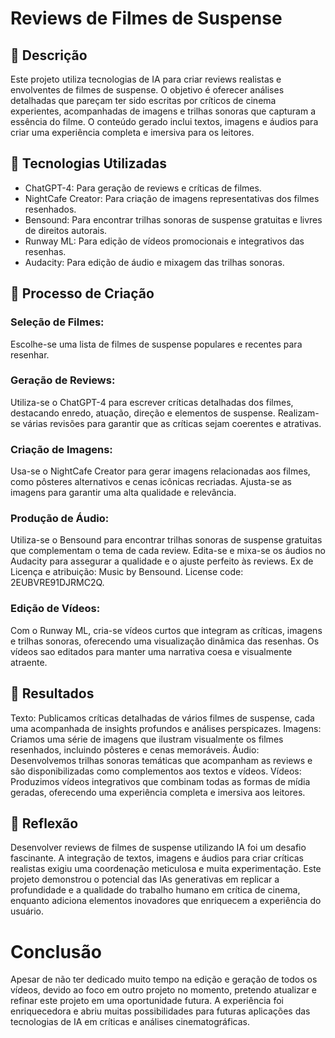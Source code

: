 # Reviews de Filmes de Suspense

## 📒 Descrição
Este projeto utiliza tecnologias de IA para criar reviews realistas e envolventes de filmes de suspense. O objetivo é oferecer análises detalhadas que pareçam ter sido escritas por críticos de cinema experientes, acompanhadas de imagens e trilhas sonoras que capturam a essência do filme. O conteúdo gerado inclui textos, imagens e áudios para criar uma experiência completa e imersiva para os leitores.

## 🤖 Tecnologias Utilizadas
- ChatGPT-4: Para geração de reviews e críticas de filmes.
- NightCafe Creator: Para criação de imagens representativas dos filmes resenhados.
- Bensound: Para encontrar trilhas sonoras de suspense gratuitas e livres de direitos autorais.
- Runway ML: Para edição de vídeos promocionais e integrativos das resenhas.
- Audacity: Para edição de áudio e mixagem das trilhas sonoras.

## 🧐 Processo de Criação
### Seleção de Filmes:
Escolhe-se uma lista de filmes de suspense populares e recentes para resenhar.

### Geração de Reviews:
Utiliza-se o ChatGPT-4 para escrever críticas detalhadas dos filmes, destacando enredo, atuação, direção e elementos de suspense. Realizam-se várias revisões para garantir que as críticas sejam coerentes e atrativas.

### Criação de Imagens:
Usa-se o NightCafe Creator para gerar imagens relacionadas aos filmes, como pôsteres alternativos e cenas icônicas recriadas. Ajusta-se as imagens para garantir uma alta qualidade e relevância.

### Produção de Áudio:
Utiliza-se o Bensound para encontrar trilhas sonoras de suspense gratuitas que complementam o tema de cada review. Edita-se e mixa-se os áudios no Audacity para assegurar a qualidade e o ajuste perfeito às reviews. Ex de Licença e atribuição: Music by Bensound. License code: 2EUBVRE91DJRMC2Q.

### Edição de Vídeos:
Com o Runway ML, cria-se vídeos curtos que integram as críticas, imagens e trilhas sonoras, oferecendo uma visualização dinâmica das resenhas. Os vídeos sao editados para manter uma narrativa coesa e visualmente atraente.

## 🚀 Resultados
Texto: Publicamos críticas detalhadas de vários filmes de suspense, cada uma acompanhada de insights profundos e análises perspicazes.
Imagens: Criamos uma série de imagens que ilustram visualmente os filmes resenhados, incluindo pôsteres e cenas memoráveis.
Áudio: Desenvolvemos trilhas sonoras temáticas que acompanham as reviews e são disponibilizadas como complementos aos textos e vídeos.
Vídeos: Produzimos vídeos integrativos que combinam todas as formas de mídia geradas, oferecendo uma experiência completa e imersiva aos leitores.

## 💭 Reflexão
Desenvolver reviews de filmes de suspense utilizando IA foi um desafio fascinante. A integração de textos, imagens e áudios para criar críticas realistas exigiu uma coordenação meticulosa e muita experimentação. Este projeto demonstrou o potencial das IAs generativas em replicar a profundidade e a qualidade do trabalho humano em crítica de cinema, enquanto adiciona elementos inovadores que enriquecem a experiência do usuário.

# Conclusão
Apesar de não ter dedicado muito tempo na edição e geração de todos os vídeos, devido ao foco em outro projeto no momento, pretendo atualizar e refinar este projeto em uma oportunidade futura. A experiência foi enriquecedora e abriu muitas possibilidades para futuras aplicações das tecnologias de IA em críticas e análises cinematográficas.
